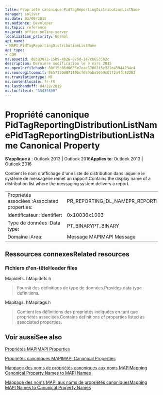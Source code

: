 ```yaml
---
title: Propriété canonique PidTagReportingDistributionListName
manager: soliver
ms.date: 03/09/2015
ms.audience: Developer
ms.topic: reference
ms.prod: office-online-server
localization_priority: Normal
api_name:
- MAPI.PidTagReportingDistributionListName
api_type:
- COM
ms.assetid: d8b83072-15b9-4b26-875d-147cb6535b2c
description: Dernière modification le 9 mars 2015
ms.openlocfilehash: 80f15e86d8655e7eae37002f5e322e45944234c4
ms.sourcegitcommit: 8657170d071f9bcf680aba50b9c07f2a4fb82283
ms.translationtype: MT
ms.contentlocale: fr-FR
ms.lasthandoff: 04/28/2019
ms.locfileid: "33439890"
---
```

# <a name="pidtagreportingdistributionlistname-canonical-property"></a><span data-ttu-id="e54ec-103">Propriété canonique PidTagReportingDistributionListName</span><span class="sxs-lookup"><span data-stu-id="e54ec-103">PidTagReportingDistributionListName Canonical Property</span></span>

  
  
<span data-ttu-id="e54ec-104">**S’applique à** : Outlook 2013 | Outlook 2016</span><span class="sxs-lookup"><span data-stu-id="e54ec-104">**Applies to**: Outlook 2013 | Outlook 2016</span></span> 
  
<span data-ttu-id="e54ec-105">Contient le nom d'affichage d'une liste de distribution dans laquelle le système de messagerie remet un rapport.</span><span class="sxs-lookup"><span data-stu-id="e54ec-105">Contains the display name of a distribution list where the messaging system delivers a report.</span></span>
  
|||
|:-----|:-----|
|<span data-ttu-id="e54ec-106">Propriétés associées :</span><span class="sxs-lookup"><span data-stu-id="e54ec-106">Associated properties:</span></span>  <br/> |<span data-ttu-id="e54ec-107">PR_REPORTING_DL_NAME</span><span class="sxs-lookup"><span data-stu-id="e54ec-107">PR_REPORTING_DL_NAME</span></span>  <br/> |
|<span data-ttu-id="e54ec-108">Identificateur :</span><span class="sxs-lookup"><span data-stu-id="e54ec-108">Identifier:</span></span>  <br/> |<span data-ttu-id="e54ec-109">0x1003</span><span class="sxs-lookup"><span data-stu-id="e54ec-109">0x1003</span></span>  <br/> |
|<span data-ttu-id="e54ec-110">Type de données :</span><span class="sxs-lookup"><span data-stu-id="e54ec-110">Data type:</span></span>  <br/> |<span data-ttu-id="e54ec-111">PT_BINARY</span><span class="sxs-lookup"><span data-stu-id="e54ec-111">PT_BINARY</span></span>  <br/> |
|<span data-ttu-id="e54ec-112">Domaine :</span><span class="sxs-lookup"><span data-stu-id="e54ec-112">Area:</span></span>  <br/> |<span data-ttu-id="e54ec-113">Message MAPI</span><span class="sxs-lookup"><span data-stu-id="e54ec-113">MAPI Message</span></span>  <br/> |
   
## <a name="related-resources"></a><span data-ttu-id="e54ec-114">Ressources connexes</span><span class="sxs-lookup"><span data-stu-id="e54ec-114">Related resources</span></span>

### <a name="header-files"></a><span data-ttu-id="e54ec-115">Fichiers d'en-tête</span><span class="sxs-lookup"><span data-stu-id="e54ec-115">Header files</span></span>

<span data-ttu-id="e54ec-116">Mapidefs. h</span><span class="sxs-lookup"><span data-stu-id="e54ec-116">Mapidefs.h</span></span>
  
> <span data-ttu-id="e54ec-117">Fournit des définitions de type de données.</span><span class="sxs-lookup"><span data-stu-id="e54ec-117">Provides data type definitions.</span></span>
    
<span data-ttu-id="e54ec-118">Mapitags. h</span><span class="sxs-lookup"><span data-stu-id="e54ec-118">Mapitags.h</span></span>
  
> <span data-ttu-id="e54ec-119">Contient les définitions des propriétés indiquées en tant que propriétés associées.</span><span class="sxs-lookup"><span data-stu-id="e54ec-119">Contains definitions of properties listed as associated properties.</span></span>
    
## <a name="see-also"></a><span data-ttu-id="e54ec-120">Voir aussi</span><span class="sxs-lookup"><span data-stu-id="e54ec-120">See also</span></span>



[<span data-ttu-id="e54ec-121">Propriétés MAPI</span><span class="sxs-lookup"><span data-stu-id="e54ec-121">MAPI Properties</span></span>](mapi-properties.md)
  
[<span data-ttu-id="e54ec-122">Propriétés canoniques MAPI</span><span class="sxs-lookup"><span data-stu-id="e54ec-122">MAPI Canonical Properties</span></span>](mapi-canonical-properties.md)
  
[<span data-ttu-id="e54ec-123">Mappage des noms de propriétés canoniques aux noms MAPI</span><span class="sxs-lookup"><span data-stu-id="e54ec-123">Mapping Canonical Property Names to MAPI Names</span></span>](mapping-canonical-property-names-to-mapi-names.md)
  
[<span data-ttu-id="e54ec-124">Mappage des noms MAPI aux noms de propriétés canoniques</span><span class="sxs-lookup"><span data-stu-id="e54ec-124">Mapping MAPI Names to Canonical Property Names</span></span>](mapping-mapi-names-to-canonical-property-names.md)


